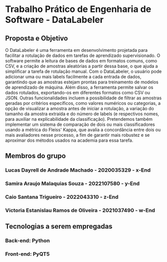 # Trabalho Prático de Engenharia de Software - DataLabeler

## Proposta e Objetivo
O DataLabeler é uma ferramenta em desenvolvimento projetada para facilitar a rotulação de dados em tarefas de aprendizado supervisionado. O software permite a leitura de bases de dados em formatos comuns, como CSV, e a criação de amostras aleatórias a partir dessa base, o que ajuda a simplificar a tarefa de rotulação manual. Com o DataLabeler, o usuário pode adicionar uma ou mais labels facilmente a cada entrada de dados, garantindo que as amostras estejam prontas para treinamento de modelos de aprendizado de máquina. Além disso, a ferramenta permite salvar os dados rotulados, exportando-os em diferentes formatos como CSV ou JSON. Outras funcionalidades incluem a possibilidade de filtrar as amostras geradas por critérios específicos, como valores numéricos ou categorias, a opção de visualizar a amostra antes de iniciar a rotulação, a variação do tamanho da amostra extraída e do número de labels (e respectivos nomes, para auxiliar na explicabilidade da classificação). Pretendemos também implementar um sistema de comparação de dois ou mais classificadores usando a métrica do Fleiss' Kappa, que avalia a concordância entre dois ou mais avaliadores nesse processo, a fim de garantir mais robustez e se aproximar dos métodos usados na academia para essa tarefa.

## Membros do grupo
### Lucas Dayrell de Andrade Machado - 2020035329 - x-End
### Samira Araujo Malaquias Souza - 2022107580 - y-End
### Caio Santana Trigueiro - 2022043310 - z-End
### Victoria Estanislau Ramos de Oliveira - 2021037490 - w-End

## Tecnologias a serem empregadas
### Back-end: Python
### Front-end: PyQT5
